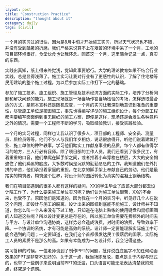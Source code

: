 ```yaml
---
layout: post
title: "Construction Practice"
description: "thought about it"
category: daily
tags: [civil]
---
```


一个月的实习过的很快，因为是8月中旬才开始施工实习，所以天气状况也不错，并没有受到酷暑的折磨。我们严格来说算不上在艰苦的环境中呆了一个月，工地的项目部环境很好，食堂伙食也让我怀念。回首这一个月，这里简单记录一点，真实的东西。

实践出真知，纸上得来终觉浅，觉知此事要躬行。大学的理论教育如果不结合行业实践，总是显得浅薄了。施工实习让我对行业有了更感性的认识，了解了住宅楼等民用建筑的整个施工过程，为以后参加实际工作打下一定的基础。

参加了施工技术、施工组织、施工管理及技术经济方面的实际工作，培养了分析问题和解决问题的能力。施工现场就是一场当场作答当场检验的考场，怎样选取最合适的方式，是照本宣科还是随机应变，一个月的实习让我深刻地意识到准备的重要性，尽管施工单位是按图施工，事先也得编写详尽的施工组织设计，每个分部工程都需要编写面面俱到事无巨细的施工方案，即便是这样，现场还是会发生各种意料之外的情况。需要一个工程师不断的学习，吸取经验教训，接受实践检验。

一个月的实习过程，同样也让我认识了很多人，项目部的工程师、安全员、测量员、质检员等等，他们不少人与我们年岁相仿，说话很放得开，听他们说着建筑行业、施工单位的种种轶事，学习他们踏实工作献身事业的品质。每个人都有值得学习的地方，三人行必有我师。除了项目部的工作人员，我们还看到了很多民工，有着重重的口音，他们攀爬在脚手架之间，或者推着小车穿梭在楼层，大大的安全帽遮住了他们黝黑的脸庞，大多数时候是沉默的勤勤恳恳的工作，我知道他们在外打拼的辛苦，他们承担着家庭的重担，在北京的脚手架上奉献自己的劳动。他们是最踏实的构筑者，构筑这个世界，将设计师的图纸转化为真实的混凝土钢筋结构。

我们在项目部遇到的很多人都有这样的疑问，XX的学生毕业了应该大部分都去设计院工作了，为什么要来施工单位实习呢？他们认为施工单位很苦，XX的不会来，也受不了。原因他们是知道的，因为我在一个月的实习中，听见好几个人在说这个问题，即设计与施工的脱离。设计出来的图纸到底能不能施工，设计师并不知道，你怎么叫一个从来没有下过工地，只知道在电脑上熟练的使用键盘和鼠标画图的人知道这些呢？所以设计变更总是存在的，所以施工单位需要花费额外的时间去与甲方、与设计单位沟通协商，这样势必会造成浪费，对时间的浪费，导致效率下降。一个协调的系统，才有可能是高效的系统。设计师一定要能理解实际施工中可能会遇到的问题；一定要知道，在我们这个首都很发达民工很落后的国家，实际施工人员的素质不是那么的高。如果有幸能成为一名设计师，我会记得这些。

实习答辩的时候，一位老师谈到了制作PPT的问题，批评说白底黑字不加任何动画效果的PPT是非常不友好的。关于这一点，我当场即反驳，要点是关于内容与形式的，也举了一些例子来说明当前PPT的泛滥，口头语言可能无法表达清楚我的观点，终究是个遗憾。
